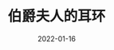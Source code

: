---
title: '伯爵夫人的耳环'
date: '2022-01-16'
price: '60.0'
theaters: ['中国电影资料馆艺术影院']
seat: ['1-5']
remark: ['学术放映', '1953']
---